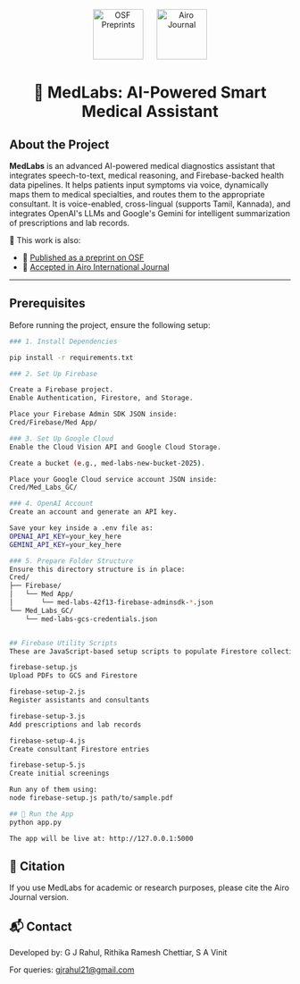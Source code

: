 <div align="center">
  <img src="https://osf.io/static/img/osf-sharing.png" alt="OSF Preprints" height="90" style="margin-right: 20px;">
  <img src="https://th.bing.com/th/id/R.47e8daaa41ec963d5cbfd458f37045d1?rik=kkJARg5sDo9zew&riu=http%3a%2f%2fairo.co.in%2fimages%2flogo.png&ehk=bR%2fdGNcUnfVIZUKhfrdJyv2b9ribA4RSeDSehAtGE%2fM%3d&risl=&pid=ImgRaw&r=0" alt="Airo Journal" height="90">
</div>

<h1 align="center">🧬 MedLabs: AI-Powered Smart Medical Assistant</h1>

## About the Project

**MedLabs** is an advanced AI-powered medical diagnostics assistant that integrates speech-to-text, medical reasoning, and Firebase-backed health data pipelines. It helps patients input symptoms via voice, dynamically maps them to medical specialties, and routes them to the appropriate consultant. It is voice-enabled, cross-lingual (supports Tamil, Kannada), and integrates OpenAI's LLMs and Google's Gemini for intelligent summarization of prescriptions and lab records.

🔬 This work is also:
- 📌 [Published as a preprint on OSF](https://osf.io/preprints/osf/t7sbp_v1)
- 📜 [Accepted in Airo International Journal](https://www.airo.co.in/view-publication/2440)

---

## Prerequisites

Before running the project, ensure the following setup:

```bash
### 1. Install Dependencies

pip install -r requirements.txt

### 2. Set Up Firebase

Create a Firebase project.
Enable Authentication, Firestore, and Storage.

Place your Firebase Admin SDK JSON inside:
Cred/Firebase/Med App/

### 3. Set Up Google Cloud
Enable the Cloud Vision API and Google Cloud Storage.

Create a bucket (e.g., med-labs-new-bucket-2025).

Place your Google Cloud service account JSON inside:
Cred/Med_Labs_GC/

### 4. OpenAI Account
Create an account and generate an API key.

Save your key inside a .env file as:
OPENAI_API_KEY=your_key_here
GEMINI_API_KEY=your_key_here

### 5. Prepare Folder Structure
Ensure this directory structure is in place:
Cred/
├── Firebase/
│   └── Med App/
│       └── med-labs-42f13-firebase-adminsdk-*.json
└── Med_Labs_GC/
    └── med-labs-gcs-credentials.json


## Firebase Utility Scripts
These are JavaScript-based setup scripts to populate Firestore collections:

firebase-setup.js
Upload PDFs to GCS and Firestore

firebase-setup-2.js
Register assistants and consultants

firebase-setup-3.js
Add prescriptions and lab records

firebase-setup-4.js
Create consultant Firestore entries

firebase-setup-5.js
Create initial screenings

Run any of them using:
node firebase-setup.js path/to/sample.pdf

## 🚀 Run the App
python app.py

The app will be live at: http://127.0.0.1:5000
```
## 📜 Citation
If you use MedLabs for academic or research purposes, please cite the Airo Journal version.

## 📬 Contact
Developed by: G J Rahul, Rithika Ramesh Chettiar, S A Vinit

For queries: gjrahul21@gmail.com

